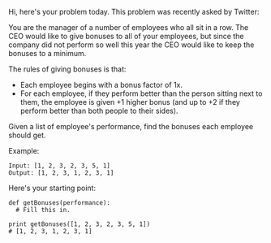 Hi, here's your problem today. This problem was recently asked by Twitter:

You are the manager of a number of employees who all sit in a row. The CEO would like to give bonuses to all of your employees, but since the company did not perform so well this year the CEO would like to keep the bonuses to a minimum.

The rules of giving bonuses is that:
- Each employee begins with a bonus factor of 1x.
- For each employee, if they perform better than the person sitting next to them, the employee is given +1 higher bonus (and up to +2 if they perform better than both people to their sides).

Given a list of employee's performance, find the bonuses each employee should get.

Example:
```
Input: [1, 2, 3, 2, 3, 5, 1]
Output: [1, 2, 3, 1, 2, 3, 1]
```
Here's your starting point:
```
def getBonuses(performance):
  # Fill this in.

print getBonuses([1, 2, 3, 2, 3, 5, 1])
# [1, 2, 3, 1, 2, 3, 1]
```
